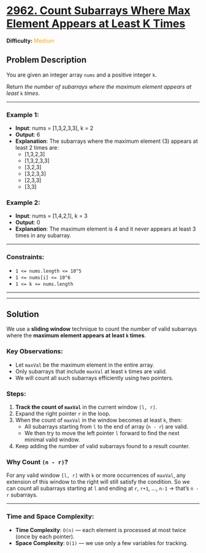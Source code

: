 # [2962. Count Subarrays Where Max Element Appears at Least K Times](https://leetcode.com/problems/count-subarrays-where-max-element-appears-at-least-k-times/)  
**Difficulty:** <span style = "color : orange">Medium</span>

## Problem Description

You are given an integer array `nums` and a positive integer `k`.

Return _the number of subarrays where the maximum element appears at least_ `k` _times_.

---

### Example 1:
* **Input**: nums = [1,3,2,3,3], k = 2  
* **Output**: 6  
* **Explanation**: The subarrays where the maximum element (3) appears at least 2 times are:
  - [1,3,2,3]
  - [1,3,2,3,3]
  - [3,2,3]
  - [3,2,3,3]
  - [2,3,3]
  - [3,3]

### Example 2:
* **Input**: nums = [1,4,2,1], k = 3  
* **Output**: 0  
* **Explanation**: The maximum element is 4 and it never appears at least 3 times in any subarray.

---

### Constraints:
* `1 <= nums.length <= 10^5`
* `1 <= nums[i] <= 10^6`
* `1 <= k <= nums.length`

---
---

## Solution

We use a **sliding window** technique to count the number of valid subarrays where the **maximum element appears at least `k` times**.

### Key Observations:

- Let `maxVal` be the maximum element in the entire array.
- Only subarrays that include `maxVal` at least `k` times are valid.
- We will count all such subarrays efficiently using two pointers.

### Steps:

1. **Track the count of `maxVal`** in the current window `[l, r]`.
2. Expand the right pointer `r` in the loop.
3. When the count of `maxVal` in the window becomes at least `k`, then:
   - All subarrays starting from `l` to the end of array (`n - r`) are valid.
   - We then try to move the left pointer `l` forward to find the next minimal valid window.
4. Keep adding the number of valid subarrays found to a result counter.

### Why Count `(n - r)`?

For any valid window `[l, r]` with `k` or more occurrences of `maxVal`, any extension of this window to the right will still satisfy the condition. So we can count all subarrays starting at `l` and ending at `r`, `r+1`, ..., `n-1` → that’s `n - r` subarrays.

---

### Time and Space Complexity:

- **Time Complexity**: `O(n)` — each element is processed at most twice (once by each pointer).
- **Space Complexity**: `O(1)` — we use only a few variables for tracking.

